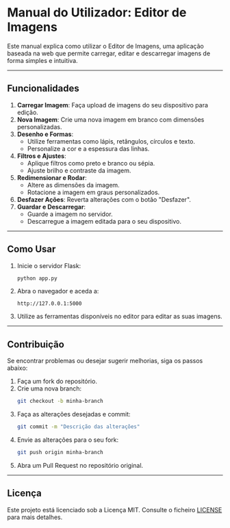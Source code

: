 # Manual do Utilizador: Editor de Imagens

Este manual explica como utilizar o Editor de Imagens, uma aplicação baseada na web que permite carregar, editar e descarregar imagens de forma simples e intuitiva.

---

## Funcionalidades

1. **Carregar Imagem**: Faça upload de imagens do seu dispositivo para edição.
2. **Nova Imagem**: Crie uma nova imagem em branco com dimensões personalizadas.
3. **Desenho e Formas**:
   - Utilize ferramentas como lápis, retângulos, círculos e texto.
   - Personalize a cor e a espessura das linhas.
4. **Filtros e Ajustes**:
   - Aplique filtros como preto e branco ou sépia.
   - Ajuste brilho e contraste da imagem.
5. **Redimensionar e Rodar**:
   - Altere as dimensões da imagem.
   - Rotacione a imagem em graus personalizados.
6. **Desfazer Ações**: Reverta alterações com o botão "Desfazer".
7. **Guardar e Descarregar**:
   - Guarde a imagem no servidor.
   - Descarregue a imagem editada para o seu dispositivo.

---

## Como Usar

1. Inicie o servidor Flask:
   ```bash
   python app.py
   ```

2. Abra o navegador e aceda a:
   ```
   http://127.0.0.1:5000
   ```

3. Utilize as ferramentas disponíveis no editor para editar as suas imagens.

---

## Contribuição

Se encontrar problemas ou desejar sugerir melhorias, siga os passos abaixo:

1. Faça um fork do repositório.
2. Crie uma nova branch:
   ```bash
   git checkout -b minha-branch
   ```
3. Faça as alterações desejadas e commit:
   ```bash
   git commit -m "Descrição das alterações"
   ```
4. Envie as alterações para o seu fork:
   ```bash
   git push origin minha-branch
   ```
5. Abra um Pull Request no repositório original.

---

## Licença

Este projeto está licenciado sob a Licença MIT. Consulte o ficheiro [LICENSE](LICENSE) para mais detalhes.